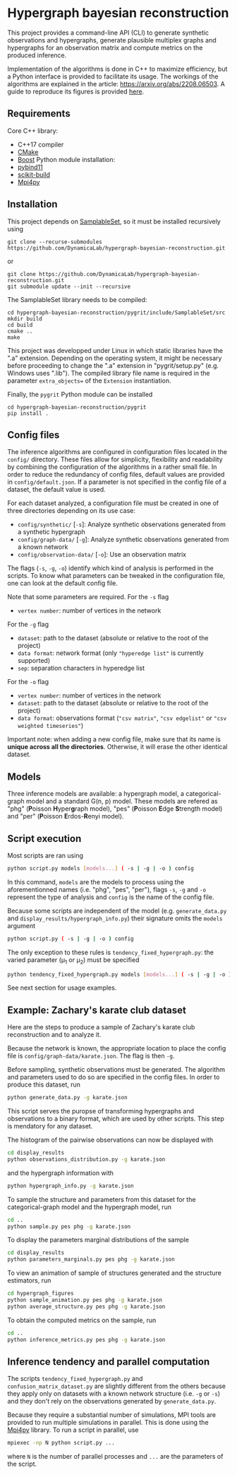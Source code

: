 # Hypergraph bayesian reconstruction

This project provides a command-line API (CLI) to generate synthetic observations and hypergraphs, generate plausible multiplex graphs and hypergraphs for an observation matrix and compute metrics on the produced inference.

Implementation of the algorithms is done in C++ to maximize efficiency, but a Python interface is provided to facilitate its usage. The workings of the algorithms are explained in the article: https://arxiv.org/abs/2208.06503. A guide to reproduce its figures is provided [here](figures/README.md).


## Requirements

Core C++ library:
- C++17 compiler
- [CMake]
- [Boost]
Python module installation:
- [pybind11]
- [scikit-build]
- [Mpi4py]

## Installation

This project depends on [SamplableSet], so it must be installed recursively using
```
git clone --recurse-submodules https://github.com/DynamicaLab/hypergraph-bayesian-reconstruction.git
```
or
```
git clone https://github.com/DynamicaLab/hypergraph-bayesian-reconstruction.git
git submodule update --init --recursive
```
The SamplableSet library needs to be compiled:
```
cd hypergraph-bayesian-reconstruction/pygrit/include/SamplableSet/src
mkdir build
cd build
cmake ..
make
```
This project was developped under Linux in which static libraries have the ".a" extension. Depending on the operating system, it might be necessary before proceeding to change the ".a" extension in "pygrit/setup.py" (e.g. Windows uses ".lib"). The compiled library file name is required in the parameter `extra_objects=` of the `Extension` instantiation.

Finally, the ``pygrit`` Python module can be installed
```
cd hypergraph-bayesian-reconstruction/pygrit
pip install .
```

## Config files

The inference algorithms are configured in configuration files located in the `config/` directory. These files allow for simplicity, flexibility and readability by combining the configuration of the algorithms in a rather small file. In order to reduce the redundancy of config files, default values are provided in `config/default.json`. If a parameter is not specified in the config file of a dataset, the default value is used.

For each dataset analyzed, a configuration file must be created in one of three directories depending on its use case:
 - `config/synthetic/` [``-s``]: Analyze synthetic observations generated from a synthetic hypergraph
 - `config/graph-data/` [``-g``]: Analyze synthetic observations generated from a known network
 - `config/observation-data/` [``-o``]: Use an observation matrix

The flags (``-s``, ``-g``, ``-o``) identify which kind of analysis is performed in the scripts. To know what parameters can be tweaked in the configuration file, one can look at the default config file.

Note that some parameters are required. For the ``-s`` flag
 - `vertex number`: number of vertices in the network

For the ``-g`` flag
 - `dataset`: path to the dataset (absolute or relative to the root of the project)
 - `data format`: network format (only `"hyperedge list"` is currently supported)
 - `sep`: separation characters in hyperedge list

For the ``-o`` flag
 - `vertex number`: number of vertices in the network
 - `dataset`: path to the dataset (absolute or relative to the root of the project)
 - `data format`: observations format (`"csv matrix"`, `"csv edgelist"` or `"csv weighted timeseries"`)

Important note: when adding a new config file, make sure that its name is **unique across all the directories**. Otherwise, it will erase the other identical dataset.

## Models

Three inference models are available: a hypergraph model, a categorical-graph model and a standard G(n, p) model. These models are refered as "phg" (**P**oisson **H**yper**g**raph model), "pes" (**P**oisson **E**dge **S**trength model) and "per" (**P**oisson **E**rdos-**R**enyi model).


## Script execution

Most scripts are ran using
```bash
python script.py models [models...] ( -s | -g | -o ) config
```
In this command, ``models`` are the models to process using the aforementionned names (i.e. "phg", "pes", "per"), flags ``-s``, ``-g`` and ``-o`` represent the type of analysis and ``config`` is the name of the config file.

Because some scripts are independent of the model (e.g. `generate_data.py` and `display_results/hypergraph_info.py`) their signature omits the ``models`` argument
```bash
python script.py ( -s | -g | -o ) config
```
The only exception to these rules is `tendency_fixed_hypergraph.py`: the varied parameter (µ<sub>1</sub> or µ<sub>2</sub>) must be specified
```bash
python tendency_fixed_hypergraph.py models [models...] ( -s | -g | -o ) config ( --mu1 | --mu2 )
```

See next section for usage examples.

## Example: Zachary's karate club dataset

Here are the steps to produce a sample of Zachary's karate club reconstruction and to analyze it.

Because the network is known, the appropriate location to place the config file is `config/graph-data/karate.json`. The flag is then ``-g``.

Before sampling, synthetic observations must be generated. The algorithm and parameters used to do so are specified in the config files. In order to produce this dataset, run
```bash
python generate_data.py -g karate.json
```
This script serves the puropse of transforming hypergraphs and observations to a binary format, which are used by other scripts. This step is mendatory for any dataset.

The histogram of the pairwise observations can now be displayed with
```bash
cd display_results
python observations_distribution.py -g karate.json
```
and the hypergraph information with
```bash
python hypergraph_info.py -g karate.json
```
To sample the structure and parameters from this dataset for the categorical-graph model and the hypergraph model, run
```bash
cd ..
python sample.py pes phg -g karate.json
```
To display the parameters marginal distributions of the sample
```bash
cd display_results
python parameters_marginals.py pes phg -g karate.json
```
To view an animation of sample of structures generated and the structure estimators, run
```bash
cd hypergraph_figures
python sample_animation.py pes phg -g karate.json
python average_structure.py pes phg -g karate.json
```
To obtain the computed metrics on the sample, run
```bash
cd ..
python inference_metrics.py pes phg -g karate.json
```

## Inference tendency and parallel computation

The scripts `tendency_fixed_hypergraph.py` and `confusion_matrix_dataset.py` are slightly different from the others because they apply only on datasets with a known network structure (i.e. `-g` or `-s`) and they don't rely on the observations generated by `generate_data.py`.

Because they require a substantial number of simulations, MPI tools are provided to run multiple simulations in parallel. This is done using the [Mpi4py] library. To run a script in parallel, use
```bash
mpiexec -np N python script.py ...
```
where `N` is the number of parallel processes and `...` are the parameters of the script.

[Boost]: https://www.boost.org
[CMake]: https://cmake.org
[pybind11]: https://pybind11.readthedocs.io
[SamplableSet]: https://github.com/gstonge/SamplableSet
[Mpi4py]: https://mpi4py.readthedocs.io
[scikit-build]: https://scikit-build.readthedocs.io/en/latest/